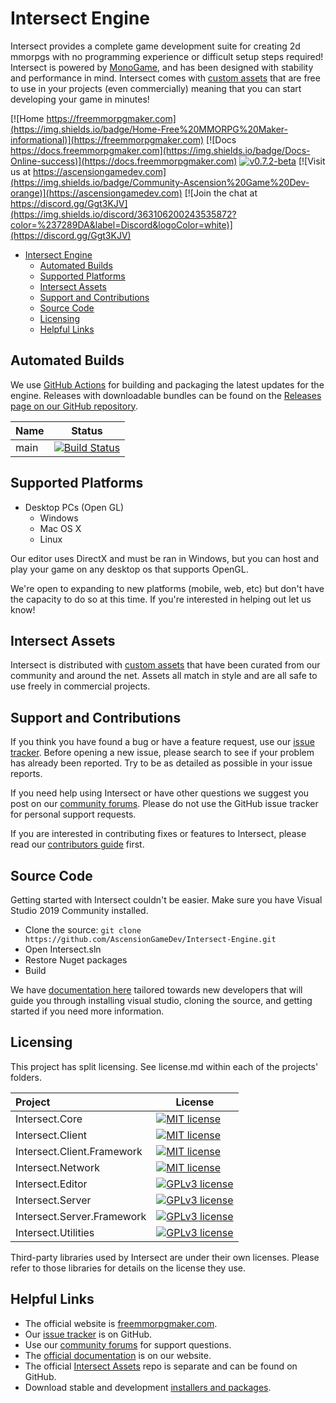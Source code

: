 # Intersect Engine

Intersect provides a complete game development suite for creating 2d mmorpgs with no programming experience or difficult setup steps required! Intersect is powered by [MonoGame](http://monogame.net), and has been designed with stability and performance in mind. Intersect comes with [custom assets](https://github.com/AscensionGameDev/Intersect-Assets) that are free to use in your projects (even commercially) meaning that you can start developing your game in minutes!

[![Home https://freemmorpgmaker.com](https://img.shields.io/badge/Home-Free%20MMORPG%20Maker-informational)](https://freemmorpgmaker.com)
[![Docs https://docs.freemmorpgmaker.com](https://img.shields.io/badge/Docs-Online-success)](https://docs.freemmorpgmaker.com)
[![v0.7.2-beta](https://github.com/AscensionGameDev/Intersect-Engine/actions/workflows/build.0.7.2-beta.yml/badge.svg?branch=main)](https://github.com/AscensionGameDev/Intersect-Engine/actions/workflows/build.0.7.2-beta.yml)
[![Visit us at https://ascensiongamedev.com](https://img.shields.io/badge/Community-Ascension%20Game%20Dev-orange)](https://ascensiongamedev.com)
[![Join the chat at https://discord.gg/Ggt3KJV](https://img.shields.io/discord/363106200243535872?color=%237289DA&label=Discord&logoColor=white)](https://discord.gg/Ggt3KJV)

- [Intersect Engine](#intersect-engine)
	- [Automated Builds](#automated-builds)
	- [Supported Platforms](#supported-platforms)
	- [Intersect Assets](#intersect-assets)
	- [Support and Contributions](#support-and-contributions)
	- [Source Code](#source-code)
	- [Licensing](#licensing)
	- [Helpful Links](#helpful-links)


## Automated Builds

We use [GitHub Actions](https://github.com/AscensionGameDev/Intersect-Engine/actions) for building and packaging the latest updates for the engine. Releases with downloadable bundles can be found on the [Releases page on our GitHub repository](https://github.com/AscensionGameDev/Intersect-Engine/releases).

| Name | Status                                                                                                                                                                         |
| :--- | ------------------------------------------------------------------------------------------------------------------------------------------------------------------------------ |
| main | [![Build Status](https://teamcity.freemmorpgmaker.com/app/rest/builds/buildType:main/statusIcon)](https://teamcity.freemmorpgmaker.com/viewType.html?buildTypeId=main&guest=1) |


## Supported Platforms

 * Desktop PCs (Open GL)
    * Windows
    * Mac OS X
    * Linux

Our editor uses DirectX and must be ran in Windows, but you can host and play your game on any desktop os that supports OpenGL.

We're open to expanding to new platforms (mobile, web, etc) but don't have the capacity to do so at this time. If you're interested in helping out let us know!


## Intersect Assets

Intersect is distributed with [custom assets](https://github.com/AscensionGameDev/Intersect-Assets) that have been curated from our community and around the net. Assets all match in style and are all safe to use freely in commercial projects.


## Support and Contributions

If you think you have found a bug or have a feature request, use our [issue tracker](https://github.com/AscensionGameDev/Intersect-Engine/issues). Before opening a new issue, please search to see if your problem has already been reported.  Try to be as detailed as possible in your issue reports.

If you need help using Intersect or have other questions we suggest you post on our [community forums](https://ascensiongamedev.com).  Please do not use the GitHub issue tracker for personal support requests.

If you are interested in contributing fixes or features to Intersect, please read our [contributors guide](CONTRIBUTING.md) first.


## Source Code

Getting started with Intersect couldn't be easier. Make sure you have Visual Studio 2019 Community installed.

 * Clone the source: `git clone https://github.com/AscensionGameDev/Intersect-Engine.git`
 * Open Intersect.sln
 * Restore Nuget packages
 * Build

We have [documentation here](https://docs.freemmorpgmaker.com/developer/start/vs.html) tailored towards new developers that will guide you through installing visual studio, cloning the source, and getting started if you need more information.


## Licensing

This project has split licensing. See license.md within each of the projects' folders.

| Project                    | License                                                                                                                                      |
| :------------------------- | -------------------------------------------------------------------------------------------------------------------------------------------- |
| Intersect.Core             | [![MIT license](https://img.shields.io/badge/License-MIT-blue.svg)](https://tldrlegal.com/license/mit-license)                               |
| Intersect.Client           | [![MIT license](https://img.shields.io/badge/License-MIT-blue.svg)](https://tldrlegal.com/license/mit-license)                               |
| Intersect.Client.Framework | [![MIT license](https://img.shields.io/badge/License-MIT-blue.svg)](https://tldrlegal.com/license/mit-license)                               |
| Intersect.Network          | [![MIT license](https://img.shields.io/badge/License-MIT-blue.svg)](https://tldrlegal.com/license/mit-license)                               |
| Intersect.Editor           | [![GPLv3 license](https://img.shields.io/badge/License-GPLv3-blue.svg)](https://tldrlegal.com/license/gnu-general-public-license-v3-(gpl-3)) |
| Intersect.Server           | [![GPLv3 license](https://img.shields.io/badge/License-GPLv3-blue.svg)](https://tldrlegal.com/license/gnu-general-public-license-v3-(gpl-3)) |
| Intersect.Server.Framework | [![GPLv3 license](https://img.shields.io/badge/License-GPLv3-blue.svg)](https://tldrlegal.com/license/gnu-general-public-license-v3-(gpl-3)) |
| Intersect.Utilities        | [![GPLv3 license](https://img.shields.io/badge/License-GPLv3-blue.svg)](https://tldrlegal.com/license/gnu-general-public-license-v3-(gpl-3)) |

Third-party libraries used by Intersect are under their own licenses.  Please refer to those libraries for details on the license they use.


## Helpful Links

 * The official website is [freemmorpgmaker.com](https://freemmorpgmaker.com).
 * Our [issue tracker](https://github.com/AscensionGameDev/Intersect-Engine/issues) is on GitHub.
 * Use our [community forums](https://ascensiongamedev.com/) for support questions.
 * The [official documentation](https://docs.freemmorpgmaker.com) is on our website.
 * The official [Intersect Assets](https://github.com/AscensionGameDev/Intersect-Assets) repo is separate and can be found on GitHub.
 * Download stable and development [installers and packages](https://freemmorpgmaker.com/download).
